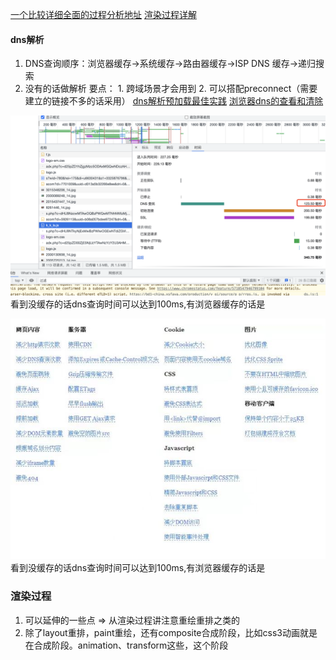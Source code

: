 [一个比较详细全面的过程分析地址](http://www.dailichun.com/2018/03/12/whenyouenteraurl.html)
[渲染过程详解](https://juejin.cn/post/6844903476506394638)
#### dns解析

1. DNS查询顺序：浏览器缓存→系统缓存→路由器缓存→ISP DNS 缓存→递归搜索
2. 没有的话做解析
要点： 1. 跨域场景才会用到 2. 可以搭配preconnect（需要建立的链接不多的话采用）
[dns解析预加载最佳实践](https://developer.mozilla.org/zh-CN/docs/Web/Performance/dns-prefetch)
[浏览器dns的查看和清除](https://www.cnblogs.com/shengulong/p/7443806.html)

![avatar](/js面试理解题/http-time.jpg)
看到没缓存的话dns查询时间可以达到100ms,有浏览器缓存的话是


![avatar](/性能优化.jpg)
看到没缓存的话dns查询时间可以达到100ms,有浏览器缓存的话是

### 渲染过程

1. 可以延伸的一些点 => 从渲染过程讲注意重绘重排之类的
2. 除了layout重排，paint重绘，还有composite合成阶段，比如css3动画就是在合成阶段。animation、transform这些，这个阶段